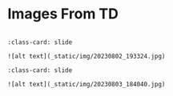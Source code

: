 # Images From TD


<div id="slideshow">

```{include} _static/buttons.html
```

```{card} 
:class-card: slide

![alt text](_static/img/20230802_193324.jpg)
```

```{card} 
:class-card: slide

![alt text](_static/img/20230803_184040.jpg)
```

</div>